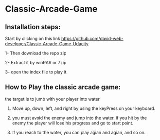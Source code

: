 # Classic-Arcade-Game

## Installation steps:

Start by clicking on this link https://github.com/david-web-developer/Classic-Arcade-Game-Udacity

1- Then download the repo zip

2- Extract it by winRAR or 7zip

3- open the index file to play it.

## How to Play the classic arcade game:

the target is to jumb with your player into water

1. Move up, down, left, and right by using the keyPress on your keyboard.

2. you must avoid the enemy and jump into the water. if you hit by the enemy the player will lose his progress and go to start point.

3. If you reach to the water, you can play agian and agian, and so on.
